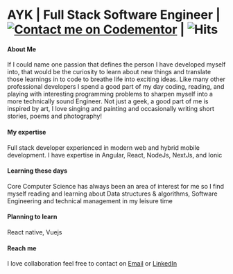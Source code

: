 # AYK | Full Stack Software Engineer | [![Contact me on Codementor](https://www.codementor.io/m-badges/ahmadykhan555/contact-me.svg)](https://www.codementor.io/@ahmadykhan555?refer=badge) | ![Hits](https://views.whatilearened.today/views/github/ahmadykhan555/ahmadykhan555.svg) 
<!--
**ahmadykhan555/ahmadykhan555** is a ✨ _special_ ✨ repository because its `README.md` (this file) appears on your GitHub profile.

Here are some ideas to get you started:

- 🔭 I’m currently working on ...
- 🌱 I’m currently learning ...
- 👯 I’m looking to collaborate on ...
- 🤔 I’m looking for help with ...
- 💬 Ask me about ...
- 📫 How to reach me: ...
- 😄 Pronouns: ...
- ⚡ Fun fact: ...
-->

#### About Me
If I could name one passion that defines the person I have developed myself into, that would be the curiosity to learn about new things and translate those learnings in to code to breathe life into exciting ideas. Like many other professional developers I spend a good part of my day coding, reading, and playing with interesting programming problems to sharpen myself into a more technically sound Engineer. Not just a geek, a good part of me is inspired by art, I love singing and painting and occasionally writing short stories, poems and photography! 

#### My expertise
Full stack developer experienced in modern web and hybrid mobile development. I have expertise in Angular, React, NodeJs, NextJs, and Ionic

#### Learning these days
Core Computer Science has always been an area of interest for me so I find myself reading and learning about Data structures & algorithms, Software Engineering and technical management in my leisure time

#### Planning to learn
React native, Vuejs

#### Reach me
I love collaboration feel free to contact on [Email](mailto:ahmadyarkhan555@gmail.com) or [LinkedIn](https://www.linkedin.com/in/ahmad-yar-khan-709870118/)
